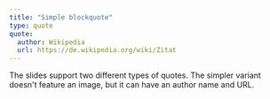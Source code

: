 ```yaml
---
title: "Simple blockquote"
type: quote
quote:
  author: Wikipedia
  url: https://de.wikipedia.org/wiki/Zitat
---
```

The slides support two different types of quotes. The simpler variant doesn't feature an image, but it can have an author name and URL.
